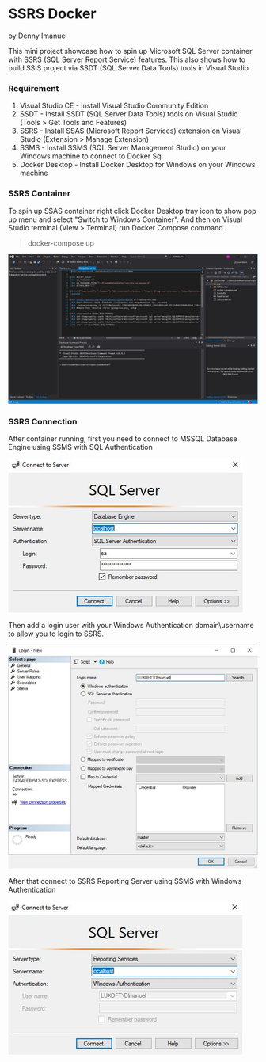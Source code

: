 # SSRS Docker
by Denny Imanuel

This mini project showcase how to spin up Microsoft SQL Server container with SSRS (SQL Server Report Service) features. 
This also shows how to build SSIS project via SSDT (SQL Server Data Tools) tools in Visual Studio


### Requirement
1. Visual Studio CE - Install Visual Studio Community Edition
2. SSDT - Install SSDT (SQL Server Data Tools) tools on Visual Studio (Tools > Get Tools and Features)
3. SSRS - Install SSAS (Microsoft Report Services) extension on Visual Studio (Extension > Manage Extension)
4. SSMS - Install SSMS (SQL Server Management Studio) on your Windows machine to connect to Docker Sql
5. Docker Desktop - Install Docker Desktop for Windows on your Windows machine

### SSRS Container

To spin up SSAS container right click Docker Desktop tray icon to show pop up menu and select "Switch to Windows Container". 
And then on Visual Studio terminal (View > Terminal) run Docker Compose command.

> docker-compose up

![](jpg/main.jpg)

### SSRS Connection

After container running, first you need to connect to MSSQL Database Engine using SSMS with SQL Authentication

![](jpg/mssql.jpg)

Then add a login user with your Windows Authentication domain\username to allow you to login to SSRS.

![](jpg/winauth.jpg)

After that connect to SSRS Reporting Server using SSMS with Windows Authentication

![](jpg/ssrs.jpg)